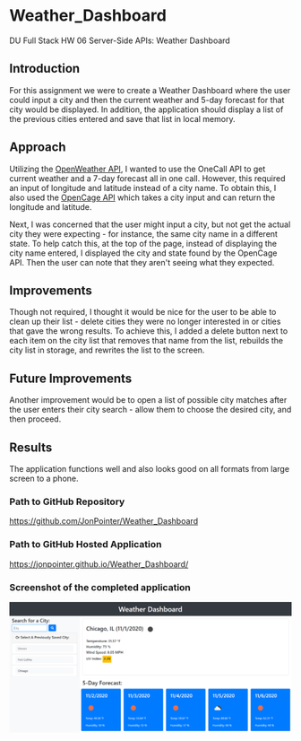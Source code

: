 # Weather_Dashboard

DU Full Stack HW 06 Server-Side APIs: Weather Dashboard

## Introduction

For this assignment we were to create a Weather Dashboard where the user could input a city and then the current weather and 5-day forecast for that city would be displayed. In addition, the application should display a list of the previous cities entered and save that list in local memory.

## Approach

Utilizing the [OpenWeather API](https://openweathermap.org/api), I wanted to use the OneCall API to get current weather and a 7-day forecast all in one call. However, this required an input of longitude and latitude instead of a city name. To obtain this, I also used the [OpenCage API](https://opencagedata.com/api) which takes a city input and can return the longitude and latitude.

Next, I was concerned that the user might input a city, but not get the actual city they were expecting - for instance, the same city name in a different state. To help catch this, at the top of the page, instead of displaying the city name entered, I displayed the city and state found by the OpenCage API. Then the user can note that they aren't seeing what they expected.

## Improvements

Though not required, I thought it would be nice for the user to be able to clean up their list - delete cities they were no longer interested in or cities that gave the wrong results. To achieve this, I added a delete button next to each item on the city list that removes that name from the list, rebuilds the city list in storage, and rewrites the list to the screen.

## Future Improvements

Another improvement would be to open a list of possible city matches after the user enters their city search - allow them to choose the desired city, and then proceed.

## Results

The application functions well and also looks good on all formats from large screen to a phone.

### Path to GitHub Repository

<https://github.com/JonPointer/Weather_Dashboard>

### Path to GitHub Hosted Application

<https://jonpointer.github.io/Weather_Dashboard/>

### Screenshot of the completed application

![Weather Dashboard Screenshot](./Assets/images/ScreenShot.PNG)
